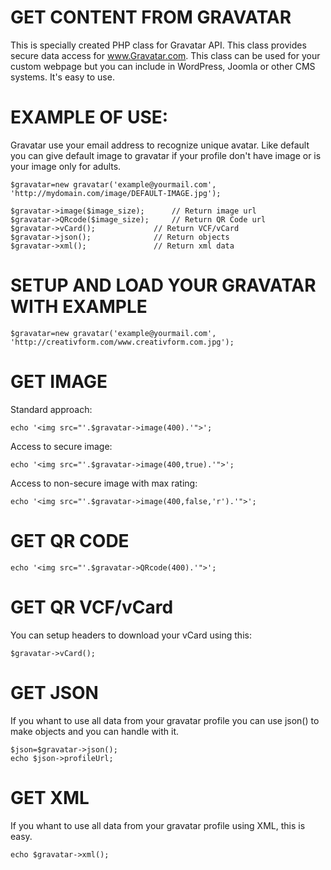 GET CONTENT FROM GRAVATAR
========

This is specially created PHP class for Gravatar API. This class provides secure data access for www.Gravatar.com.
This class can be used for your custom webpage but you can include in WordPress, Joomla or other CMS systems.
It's easy to use.

EXAMPLE OF USE:
========
Gravatar use your email address to recognize unique avatar. Like default you can give default image to gravatar if your profile don't have image or is your image only for adults.

    $gravatar=new gravatar('example@yourmail.com', 'http://mydomain.com/image/DEFAULT-IMAGE.jpg');
	
	$gravatar->image($image_size);		// Return image url
	$gravatar->QRcode($image_size);	    // Return QR Code url
	$gravatar->vCard();	    		// Return VCF/vCard
	$gravatar->json(); 	    		// Return objects
	$gravatar->xml(); 				// Return xml data

SETUP AND LOAD YOUR GRAVATAR WITH EXAMPLE
========

    $gravatar=new gravatar('example@yourmail.com', 'http://creativform.com/www.creativform.com.jpg');

GET IMAGE
========
Standard approach:

    echo '<img src="'.$gravatar->image(400).'">';

Access to secure image:

    echo '<img src="'.$gravatar->image(400,true).'">';
    
Access to non-secure image with max rating:

    echo '<img src="'.$gravatar->image(400,false,'r').'">';
    
GET QR CODE
========

    echo '<img src="'.$gravatar->QRcode(400).'">';
    
GET QR VCF/vCard
========
You can setup headers to download your vCard using this:

    $gravatar->vCard();
    
GET JSON
========
If you whant to use all data from your gravatar profile you can use json() to make objects and you can handle with it.

    $json=$gravatar->json();
    echo $json->profileUrl;
    
GET XML
========
If you whant to use all data from your gravatar profile using XML, this is easy.

    echo $gravatar->xml();
